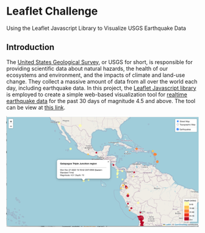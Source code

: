 # Leaflet Challenge
Using the Leaflet Javascript Library to Visualize USGS Earthquake Data

## Introduction
The [United States Geological Survey](https://www.usgs.gov/), or USGS for short, is responsible for providing scientific data about natural hazards, the health of our ecosystems and environment, and the impacts of climate and land-use change. They collect a massive amount of data from all over the world each day, including earthquake data. In this project, the [Leaflet Javascript library](https://leafletjs.com/) is employed to create a simple web-based visualization tool for [realtime earthquake data](https://earthquake.usgs.gov/earthquakes/feed/v1.0/geojson.php) for the past 30 days of magnitude 4.5 and above. The tool can be view at [this link](https://ns96.github.io/leaflet-challenge/Leaflet-Part-1/).

![Leaflet Map](leaflet01.png) 


